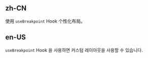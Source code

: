 ## zh-CN

使用 `useBreakpoint` Hook 个性化布局。

## en-US

`useBreakpoint` Hook 을 사용하면 커스텀 레이아웃을 사용할 수 있습니다.
